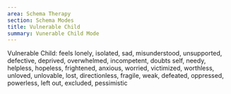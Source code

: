 ```yaml
---
area: Schema Therapy
section: Schema Modes
title: Vulnerable Child
summary: Vunerable Child Mode
---
```

Vulnerable Child:  feels lonely, isolated, sad, misunderstood, unsupported, defective, deprived, overwhelmed, incompetent, doubts self, needy, helpless, hopeless, frightened, anxious, worried, victimized, worthless, unloved, unlovable, lost, directionless, fragile, weak, defeated, oppressed, powerless, left out, excluded, pessimistic
